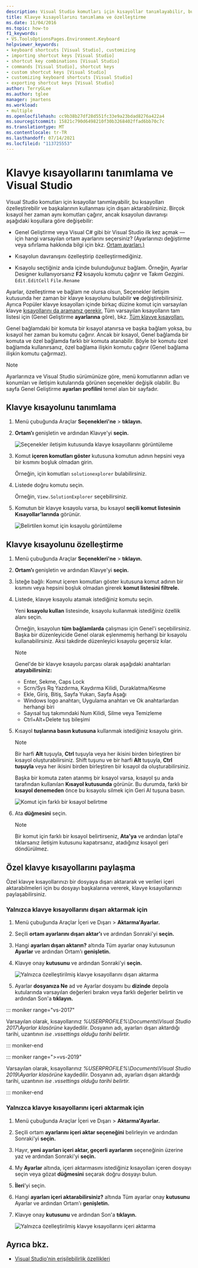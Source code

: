 ```yaml
---
description: Visual Studio komutları için kısayollar tanımlayabilir, bu kısayolları özelleştirebilir ve başkalarının kullanması için dışarı aktarabilirsiniz.
title: Klavye kısayollarını tanımlama ve özelleştirme
ms.date: 11/04/2016
ms.topic: how-to
f1_keywords:
- VS.ToolsOptionsPages.Environment.Keyboard
helpviewer_keywords:
- keyboard shortcuts [Visual Studio], customizing
- importing shortcut keys [Visual Studio]
- shortcut key combinations [Visual Studio]
- commands [Visual Studio], shortcut keys
- custom shortcut keys [Visual Studio]
- customizing keyboard shortcuts [Visual Studio]
- exporting shortcut keys [Visual Studio]
author: TerryGLee
ms.author: tglee
manager: jmartens
ms.workload:
- multiple
ms.openlocfilehash: cc9b38b27df28d551fc33e9a23bdad8276a422a4
ms.sourcegitcommit: 15821c790d6498210f30b3268402ffad6bb70c7c
ms.translationtype: MT
ms.contentlocale: tr-TR
ms.lasthandoff: 07/14/2021
ms.locfileid: "113725553"
---
```

# <a name="identify-and-customize-keyboard-shortcuts-in-visual-studio"></a>Klavye kısayollarını tanımlama ve Visual Studio

Visual Studio komutları için kısayollar tanımlayabilir, bu kısayolları özelleştirebilir ve başkalarının kullanması için dışarı aktarabilirsiniz. Birçok kısayol her zaman aynı komutları çağırır, ancak kısayolun davranışı aşağıdaki koşullara göre değişebilir:

- Genel Geliştirme veya Visual C# gibi bir Visual Studio ilk kez açmak &mdash; için hangi varsayılan ortam ayarlarını seçersiniz? (Ayarlarınızı değiştirme veya sıfırlama hakkında bilgi için bkz. [Ortam ayarları.)](environment-settings.md)

- Kısayolun davranışını özelleştirip özelleştirmediğiniz.

- Kısayolu seçtiğiniz anda içinde bulunduğunuz bağlam. Örneğin, Ayarlar Designer kullanıyorsanız **F2** kısayolu komutu çağırır ve Takım Gezgini. `Edit.EditCell`  `File.Rename` 

Ayarlar, özelleştirme ve bağlam ne olursa olsun, Seçenekler iletişim kutusunda her zaman bir klavye kısayolunu bulabilir **ve** değiştirebilirsiniz. Ayrıca Popüler klavye kısayolları içinde birkaç düzine komut için varsayılan klavye [kısayollarını da aramanız gerekir.](../ide/default-keyboard-shortcuts-in-visual-studio.md#popular) Tüm varsayılan kısayolların tam listesi için (Genel Geliştirme **ayarlarına** göre), bkz. [Tüm klavye kısayolları.](../ide/default-keyboard-shortcuts-in-visual-studio.md)

Genel bağlamdaki bir komuta bir  kısayol atanırsa ve başka bağlam yoksa, bu kısayol her zaman bu komutu çağırır. Ancak bir kısayol, Genel bağlamda bir komuta ve özel bağlamda farklı bir komuta atanabilir. Böyle bir komutu özel bağlamda kullanırsanız, özel bağlama ilişkin komutu çağırır (Genel bağlama ilişkin komutu çağırmaz).

> [!NOTE]
> Ayarlarınıza ve Visual Studio sürümünüze göre, menü komutlarının adları ve konumları ve iletişim kutularında görünen seçenekler değişik olabilir. Bu sayfa Genel Geliştirme **ayarları profilini** temel alan bir sayfadır.

## <a name="identify-a-keyboard-shortcut"></a>Klavye kısayolunu tanımlama

1. Menü çubuğunda Araçlar **Seçenekleri'ne**  >  **tıklayın.**

2. **Ortam'ı** genişletin ve ardından Klavye'yi **seçin.**

   ![Seçenekler iletişim kutusunda klavye kısayollarını görüntüleme](../ide/media/optionskeyboard.png)

3. Komut **içeren komutları göster** kutusuna komutun adının hepsini veya bir kısmını boşluk olmadan girin.

   Örneğin, için komutları `solutionexplorer` bulabilirsiniz.

4. Listede doğru komutu seçin.

    Örneğin, `View.SolutionExplorer` seçebilirsiniz.

5. Komutun bir klavye kısayolu varsa, bu kısayol **seçili komut listesinin Kısayollar'larında** görünür.

   ![Belirtilen komut için kısayolu görüntüleme](../ide/media/viewshortcut.png)

## <a name="customize-a-keyboard-shortcut"></a>Klavye kısayolunu özelleştirme

1. Menü çubuğunda Araçlar **Seçenekleri'ne**  >  **tıklayın.**

2. **Ortam'ı** genişletin ve ardından Klavye'yi **seçin.**

3. İsteğe bağlı: Komut içeren komutları göster kutusuna komut adının bir kısmını veya hepsini boşluk olmadan girerek **komut listesini filtrele.**

4. Listede, klavye kısayolu atamak istediğiniz komutu seçin.

   Yeni **kısayolu kullan** listesinde, kısayolu kullanmak istediğiniz özellik alanı seçin.

   Örneğin, kısayolun **tüm bağlamlarda** çalışması için Genel'i seçebilirsiniz. Başka bir düzenleyicide Genel olarak eşlenmemiş herhangi bir kısayolu kullanabilirsiniz. Aksi takdirde düzenleyici kısayolu geçersiz kılar.

   > [!NOTE]
   > Genel'de bir klavye kısayolu parçası olarak aşağıdaki anahtarları **atayabilirsiniz:**
   >
   > - Enter, Sekme, Caps Lock
   > - Scrn/Sys Rq Yazdırma, Kaydırma Kilidi, Duraklatma/Kesme
   > - Ekle, Giriş, Bitiş, Sayfa Yukarı, Sayfa Aşağı
   > - Windows logo anahtarı, Uygulama anahtarı ve Ok anahtarlardan herhangi biri
   > - Sayısal tuş takımındaki Num Kilidi, Silme veya Temizleme
   > - Ctrl+Alt+Delete tuş bileşimi

6. Kısayol **tuşlarına basın kutusuna** kullanmak istediğiniz kısayolu girin.

    > [!NOTE]
    > Bir harfi **Alt** tuşuyla, **Ctrl** tuşuyla veya her ikisini birden birleştiren bir kısayol oluşturabilirsiniz. Shift tuşunu ve bir harfi **Alt** tuşuyla, **Ctrl** **tuşuyla** veya her ikisini birden birleştiren bir kısayol da oluşturabilirsiniz.

     Başka bir komuta zaten atanmış bir kısayol varsa, kısayol şu anda tarafından kullanılan **Kısayol kutusunda** görünür. Bu durumda, farklı bir **kısayol denemeden** önce bu kısayolu silmek için Geri Al tuşuna basın.

    ![Komut için farklı bir kısayol belirtme](../ide/media/reassignshortcut.png)

7. Ata **düğmesini** seçin.

    > [!NOTE]
    > Bir komut için farklı bir kısayol belirtirseniz,  **Ata'ya** ve ardından İptal'e tıklarsanız iletişim kutusunu kapatırsanız, atadığınız kısayol geri döndürülmez.

## <a name="share-custom-keyboard-shortcuts"></a>Özel klavye kısayollarını paylaşma

Özel klavye kısayollarınızı bir dosyaya dışarı aktararak ve verileri içeri aktarabilmeleri için bu dosyayı başkalarına vererek, klavye kısayollarınızı paylaşabilirsiniz.

### <a name="to-export-only-keyboard-shortcuts"></a>Yalnızca klavye kısayollarını dışarı aktarmak için

1. Menü çubuğunda Araçlar İçeri ve Dışarı  >  **Aktarma'Ayarlar.**

2. Seçili **ortam ayarlarını dışarı aktar'ı** ve ardından Sonraki'yi **seçin.**

3. Hangi **ayarları dışarı aktarın?** altında Tüm ayarlar onay kutusunun  **Ayarlar** ve ardından Ortam'ı **genişletin.**

4. Klavye onay **kutusunu** ve ardından Sonraki'yi **seçin.**

   ![Yalnızca özelleştirilmiş klavye kısayollarını dışarı aktarma](../ide/media/exportshortcuts.png)

5. Ayarlar **dosyanıza Ne** ad ve Ayarlar dosyamı bu **dizinde** depola kutularında varsayılan değerleri bırakın veya farklı değerler belirtin ve ardından Son'a **tıklayın.**

::: moniker range="vs-2017"

Varsayılan olarak, kısayollarınız *%USERPROFILE%\Documents\Visual Studio 2017\Ayarlar klasörüne* kaydedilir. Dosyanın adı, ayarları dışarı aktardığı tarihi, uzantının *ise .vssettings olduğu tarihi belirtir.*

::: moniker-end

::: moniker range=">=vs-2019"

Varsayılan olarak, kısayollarınız *%USERPROFILE%\Documents\Visual Studio 2019\Ayarlar klasörüne* kaydedilir. Dosyanın adı, ayarları dışarı aktardığı tarihi, uzantının *ise .vssettings olduğu tarihi belirtir.*

::: moniker-end

### <a name="to-import-only-keyboard-shortcuts"></a>Yalnızca klavye kısayollarını içeri aktarmak için

1. Menü çubuğunda Araçlar İçeri ve Dışarı  >  **Aktarma'Ayarlar.**

2. Seçili ortam **ayarlarını içeri aktar seçeneğini** belirleyin ve ardından Sonraki'yi **seçin.**

3. Hayır, **yeni ayarları içeri aktar, geçerli ayarlarım** seçeneğinin üzerine yaz ve ardından Sonraki'yi **seçin.**

4. My **Ayarlar** altında, içeri aktarmasını istediğiniz kısayolları içeren dosyayı seçin veya gözat **düğmesini** seçarak doğru dosyayı bulun.

5. **İleri**’yi seçin.

6. Hangi **ayarları içeri aktarabilirsiniz?** altında Tüm ayarlar onay **kutusunu** Ayarlar ve ardından Ortam'ı **genişletin.**

7. Klavye onay **kutusunu** ve ardından Son'a **tıklayın.**

   ![Yalnızca özelleştirilmiş klavye kısayollarını içeri aktarma](../ide/media/importshortcuts.png)

## <a name="see-also"></a>Ayrıca bkz.

- [Visual Studio'nin erişilebilirlik özellikleri](../ide/reference/accessibility-features-of-visual-studio.md)
